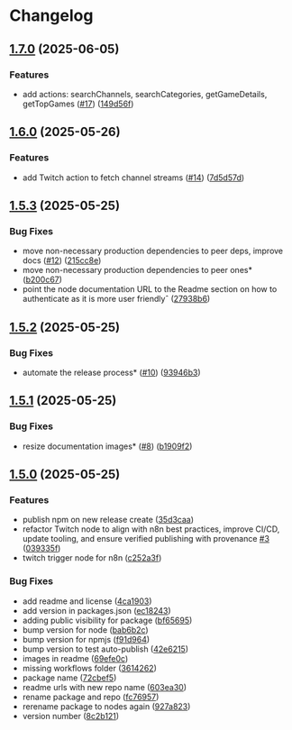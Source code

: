 # Changelog

## [1.7.0](https://github.com/CodelyTV/n8n-nodes-twitch/compare/v1.6.0...v1.7.0) (2025-06-05)


### Features

* add actions: searchChannels, searchCategories, getGameDetails, getTopGames ([#17](https://github.com/CodelyTV/n8n-nodes-twitch/issues/17)) ([149d56f](https://github.com/CodelyTV/n8n-nodes-twitch/commit/149d56f92e81c3fc231fb7412be4a8ef559ce9af))

## [1.6.0](https://github.com/CodelyTV/n8n-nodes-twitch/compare/v1.5.3...v1.6.0) (2025-05-26)


### Features

* add Twitch action to fetch channel streams ([#14](https://github.com/CodelyTV/n8n-nodes-twitch/issues/14)) ([7d5d57d](https://github.com/CodelyTV/n8n-nodes-twitch/commit/7d5d57dcec28d37043f71b9d39b87a548c7fa257))

## [1.5.3](https://github.com/CodelyTV/n8n-nodes-twitch/compare/v1.5.2...v1.5.3) (2025-05-25)


### Bug Fixes

* move non-necessary production dependencies to peer deps, improve docs ([#12](https://github.com/CodelyTV/n8n-nodes-twitch/issues/12)) ([215cc8e](https://github.com/CodelyTV/n8n-nodes-twitch/commit/215cc8e759185cb9d9fe7fd365c64123de1c327e))
* move non-necessary production dependencies to peer ones* ([b200c67](https://github.com/CodelyTV/n8n-nodes-twitch/commit/b200c67e297c5e30023e7d2292d875e27e53aab3))
* point the node documentation URL to the Readme section on how to authenticate as it is more user friendlyˆ ([27938b6](https://github.com/CodelyTV/n8n-nodes-twitch/commit/27938b6a22eba11df10646f9a35461a5b61e8eb2))

## [1.5.2](https://github.com/CodelyTV/n8n-nodes-twitch/compare/v1.5.1...v1.5.2) (2025-05-25)


### Bug Fixes

* automate the release process* ([#10](https://github.com/CodelyTV/n8n-nodes-twitch/issues/10)) ([93946b3](https://github.com/CodelyTV/n8n-nodes-twitch/commit/93946b3047321125b9f0aabaee588423c15c8e0b))

## [1.5.1](https://github.com/CodelyTV/n8n-nodes-twitch/compare/v1.5.0...v1.5.1) (2025-05-25)


### Bug Fixes

* resize documentation images* ([#8](https://github.com/CodelyTV/n8n-nodes-twitch/issues/8)) ([b1909f2](https://github.com/CodelyTV/n8n-nodes-twitch/commit/b1909f2651c3694a741970bcfdb1cbe9236d8f87))

## [1.5.0](https://github.com/CodelyTV/n8n-nodes-twitch/compare/v1.4.0...v1.5.0) (2025-05-25)


### Features

* publish npm on new release create ([35d3caa](https://github.com/CodelyTV/n8n-nodes-twitch/commit/35d3caa0b5ebdb07fd5bf43405921b6fab063432))
* refactor Twitch node to align with n8n best practices, improve CI/CD, update tooling, and ensure verified publishing with provenance [#3](https://github.com/CodelyTV/n8n-nodes-twitch/issues/3) ([039335f](https://github.com/CodelyTV/n8n-nodes-twitch/commit/039335fb866fc2c8ef130e63c753ecc4aae98bfc))
* twitch trigger node for n8n ([c252a3f](https://github.com/CodelyTV/n8n-nodes-twitch/commit/c252a3f20eb1472c926dd57a46dd1f4c0845c281))


### Bug Fixes

* add readme and license ([4ca1903](https://github.com/CodelyTV/n8n-nodes-twitch/commit/4ca19037908830a68369a502ea899caf173530e4))
* add version in packages.json ([ec18243](https://github.com/CodelyTV/n8n-nodes-twitch/commit/ec1824344e306fe154b94bf352edd21f85966294))
* adding public visibility for package ([bf65695](https://github.com/CodelyTV/n8n-nodes-twitch/commit/bf65695ee9ba55c34b287b9bf1552998adbb10a9))
* bump version for node ([bab6b2c](https://github.com/CodelyTV/n8n-nodes-twitch/commit/bab6b2c567a4b1db4aea7188effb045edac5455a))
* bump version for npmjs ([f91d964](https://github.com/CodelyTV/n8n-nodes-twitch/commit/f91d964ea1cf77d07c6473dad5a204e881ff8411))
* bump version to test auto-publish ([42e6215](https://github.com/CodelyTV/n8n-nodes-twitch/commit/42e62159b4a64a7475d33783f34eb37116dc8355))
* images in readme ([69efe0c](https://github.com/CodelyTV/n8n-nodes-twitch/commit/69efe0c8a829dac7538769b6268bd12ff1645224))
* missing workflows folder ([3614262](https://github.com/CodelyTV/n8n-nodes-twitch/commit/3614262757d2df41f46a10d6fc6e353f9a0b6287))
* package name ([72cbef5](https://github.com/CodelyTV/n8n-nodes-twitch/commit/72cbef5885ac64cc25bdb53fe88663dbcd3ddb97))
* readme urls with new repo name ([603ea30](https://github.com/CodelyTV/n8n-nodes-twitch/commit/603ea30009572b4475e0fd26843923289e83be7c))
* rename package and repo ([fc76957](https://github.com/CodelyTV/n8n-nodes-twitch/commit/fc7695798179ea67d626601e24f5c7189c9288e4))
* rerename package to nodes again ([927a823](https://github.com/CodelyTV/n8n-nodes-twitch/commit/927a823f72c87d9e986a3824ad1fda8767c374db))
* version number ([8c2b121](https://github.com/CodelyTV/n8n-nodes-twitch/commit/8c2b121a0f34a79d923c4850cd53c55f11cb2141))
